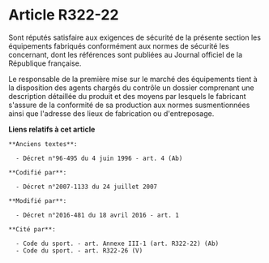 # Article R322-22

Sont réputés satisfaire aux exigences de sécurité de la présente section les équipements fabriqués conformément aux normes de
sécurité les concernant, dont les références sont publiées au Journal officiel de la République française. 

Le responsable de la première mise sur le marché des équipements tient à la disposition des agents chargés du contrôle un
dossier comprenant une description détaillée du produit et des moyens par lesquels le fabricant s'assure de la conformité de
sa production aux normes susmentionnées ainsi que l'adresse des lieux de fabrication ou d'entreposage.

**Liens relatifs à cet article**

	**Anciens textes**:

	  - Décret n°96-495 du 4 juin 1996 - art. 4 (Ab)

	**Codifié par**:

	  - Décret n°2007-1133 du 24 juillet 2007

	**Modifié par**:

	  - Décret n°2016-481 du 18 avril 2016 - art. 1

	**Cité par**:

	  - Code du sport. - art. Annexe III-1 (art. R322-22) (Ab)
	  - Code du sport. - art. R322-26 (V)
